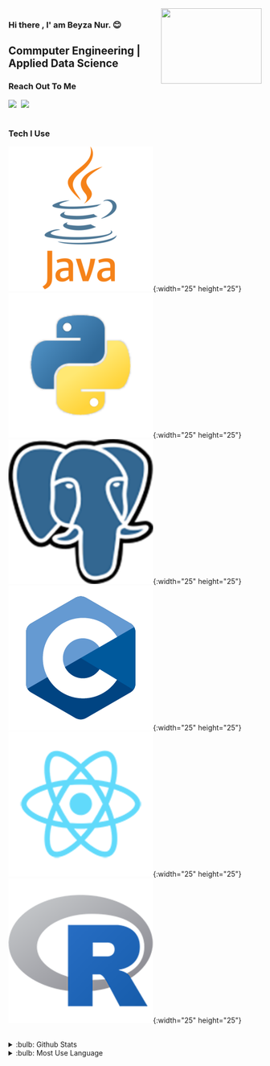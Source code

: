 <img src="https://media.giphy.com/media/usXZmmgP9Z7kf39fnq/giphy.gif" align="right"  width="200" height="150">

### Hi there , I' am Beyza Nur. :blush:

## Commputer Engineering | Applied Data Science

### Reach Out To Me

[<img  width="25" src="https://unpkg.com/simple-icons@v9/icons/linkedin.svg" align="left" />][Linkedin]

[<img  width="25" src="https://unpkg.com/simple-icons@v9/icons/instagram.svg" align="left" />][Instagram]

<br />
<br />

### Tech I Use

![Java](https://raw.githubusercontent.com/github/explore/5b3600551e122a3277c2c5368af2ad5725ffa9a1/topics/java/java.png){:width="25" height="25"}
![Python](https://raw.githubusercontent.com/github/explore/80688e429a7d4ef2fca1e82350fe8e3517d3494d/topics/python/python.png){:width="25" height="25"}
![PostgreSQL](https://raw.githubusercontent.com/github/explore/80688e429a7d4ef2fca1e82350fe8e3517d3494d/topics/postgresql/postgresql.png){:width="25" height="25"}
![C](https://raw.githubusercontent.com/github/explore/f3e22f0dca2be955676bc70d6214b95b13354ee8/topics/c/c.png){:width="25" height="25"}
![React](https://raw.githubusercontent.com/github/explore/80688e429a7d4ef2fca1e82350fe8e3517d3494d/topics/react/react.png){:width="25" height="25"}
![R](https://raw.githubusercontent.com/github/explore/80688e429a7d4ef2fca1e82350fe8e3517d3494d/topics/r/r.png){:width="25" height="25"}



<br />

<details>
<summary>:bulb: Github Stats</summary>
<img src="https://github-readme-stats.vercel.app/api?username=beyzaelaslan&show_icons=true&theme=radical">
</details>

<details>
<summary>:bulb: Most Use Language</summary>
<img src="https://github-readme-stats.vercel.app/api/top-langs/?username=beyzaelaslan&hide_progress=true">
</details>




[Linkedin]:https://www.linkedin.com/in/beyza-nur-elaslan-093858240/

[Instagram]:https://www.instagram.com/beyzaelasln/


